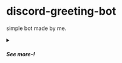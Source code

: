 # discord-greeting-bot
simple bot made by me. 


<details>
  <summary><var><h4>See more-!</h4></var></summary>
  I would recommend you to use replit as it is cloud based IDE and has good system to handle your discord bot's tokens :) <br>
  My replit acc- https://replit.com/@nerfelitewar/Discord-Greet-Bot 
 </details>
